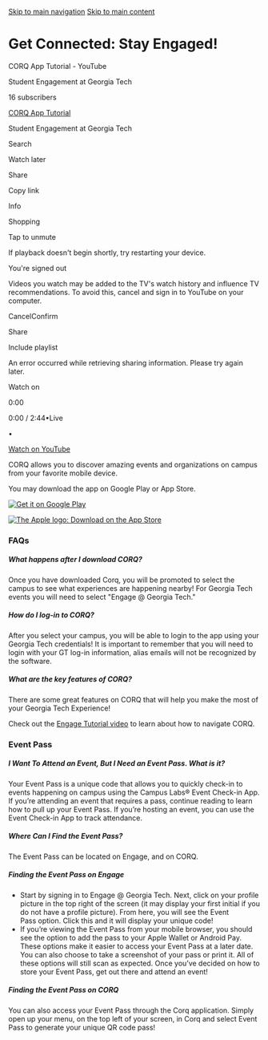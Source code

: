 [Skip to main navigation](https://studentengagement.gatech.edu/get-involved/download-our-app#main-navigation) [Skip to main content](https://studentengagement.gatech.edu/get-involved/download-our-app#main-content)

# Get Connected: Stay Engaged!

CORQ App Tutorial - YouTube

Student Engagement at Georgia Tech

16 subscribers

[CORQ App Tutorial](https://www.youtube.com/watch?v=vhS0h0Ee4sQ)

Student Engagement at Georgia Tech

Search

Watch later

Share

Copy link

Info

Shopping

Tap to unmute

If playback doesn't begin shortly, try restarting your device.

You're signed out

Videos you watch may be added to the TV's watch history and influence TV recommendations. To avoid this, cancel and sign in to YouTube on your computer.

CancelConfirm

Share

Include playlist

An error occurred while retrieving sharing information. Please try again later.

Watch on

0:00

0:00 / 2:44•Live

•

[Watch on YouTube](https://www.youtube.com/watch?v=vhS0h0Ee4sQ "Watch on YouTube")

CORQ allows you to discover amazing events and organizations on campus from your favorite mobile device.

You may download the app on Google Play or App Store.

[![Get it on Google Play](https://studentengagement.gatech.edu/sites/default/files/2022-03/google-play-badge.png)](https://play.google.com/store/apps/details?id=com.campuslabs.collegiatelink&hl=en)

[![The Apple logo: Download on the App Store](https://studentengagement.gatech.edu/sites/default/files/2022-03/Download_on_the_App_Store_Badge_US.png)](https://itunes.apple.com/us/app/corq-by-collegiatelink/id940682997?ls=1&mt=8)

### FAQs

##### What happens after I download CORQ?

Once you have downloaded Corq, you will be promoted to select the campus to see what experiences are happening nearby! For Georgia Tech events you will need to select "Engage @ Georgia Tech."

##### How do I log-in to CORQ?

After you select your campus, you will be able to login to the app using your Georgia Tech credentials! It is important to remember that you will need to login with your GT log-in information, alias emails will not be recognized by the software.

##### What are the key features of CORQ?

There are some great features on CORQ that will help you make the most of your Georgia Tech Experience!

Check out the [Engage Tutorial video](https://www.youtube.com/watch?v=jcXSBgsdWak) to learn about how to navigate CORQ.

### Event Pass

##### I Want To Attend an Event, But I Need an Event Pass. What is it?

Your Event Pass is a unique code that allows you to quickly check-in to events happening on campus using the Campus Labs® Event Check-in App. If you’re attending an event that requires a pass, continue reading to learn how to pull up your Event Pass. If you’re hosting an event, you can use the Event Check-in App to track attendance.

##### Where Can I Find the Event Pass?

The Event Pass can be located on Engage, and on CORQ.

##### Finding the Event Pass on Engage

- Start by signing in to Engage @ Georgia Tech. Next, click on your profile picture in the top right of the screen (it may display your first initial if you do not have a profile picture). From here, you will see the Event Pass option. Click this and it will display your unique code!
- If you’re viewing the Event Pass from your mobile browser, you should see the option to add the pass to your Apple Wallet or Android Pay. These options make it easier to access your Event Pass at a later date. You can also choose to take a screenshot of your pass or print it. All of these options will still scan as expected. Once you’ve decided on how to store your Event Pass, get out there and attend an event!

##### Finding the Event Pass on CORQ

You can also access your Event Pass through the Corq application. Simply open up your menu, on the top left of your screen, in Corq and select Event Pass to generate your unique QR code pass!